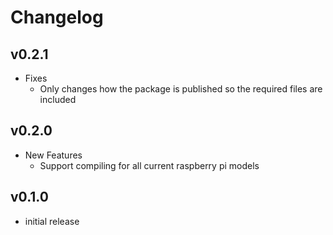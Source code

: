 # Changelog

## v0.2.1

* Fixes
  * Only changes how the package is published so the required files are included

## v0.2.0

* New Features
  * Support compiling for all current raspberry pi models

## v0.1.0

* initial release